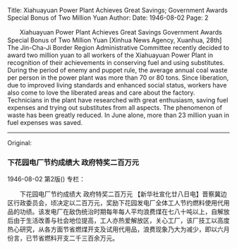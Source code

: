 Title: Xiahuayuan Power Plant Achieves Great Savings; Government Awards Special Bonus of Two Million Yuan
Author:
Date: 1946-08-02
Page: 2

　　Xiahuayuan Power Plant Achieves Great Savings
    Government Awards Special Bonus of Two Million Yuan
    [Xinhua News Agency, Xuanhua, 28th] The Jin-Cha-Ji Border Region Administrative Committee recently decided to award two million yuan to all workers of the Xiahuayuan Power Plant in recognition of their achievements in conserving fuel and using substitutes. During the period of enemy and puppet rule, the average annual coal waste per person in the power plant was more than 70 or 80 tons. Since liberation, due to improved living standards and enhanced social status, workers have also come to love the liberated areas and care about the factory. Technicians in the plant have researched with great enthusiasm, saving fuel expenses and trying out substitutes from all aspects. The phenomenon of waste has been greatly reduced. In June alone, more than 23 million yuan in fuel expenses was saved.



<hr /> 

Original: 


### 下花园电厂节约成绩大  政府特奖二百万元

1946-08-02
第2版()
专栏：

　　下花园电厂节约成绩大
    政府特奖二百万元
    【新华社宣化廿八日电】晋察冀边区行政委员会，顷决定以二百万元，奖励下花园发电厂全体工人节约燃料使用代用品的功绩。该发电厂在敌伪统治时期每年每人平均浪费煤在七八十吨以上，自解放后由于生活改善与社会地位提高，工人亦热爱解放区，关心工厂，该厂技工以高度热心研究，从各方面节省燃煤开支及试用代用品，浪费现象乃大为减少，即以六月份言，已节省燃料开支二千三百余万元。

